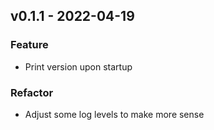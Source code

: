## v0.1.1 - 2022-04-19
### Feature
* Print version upon startup
### Refactor
* Adjust some log levels to make more sense